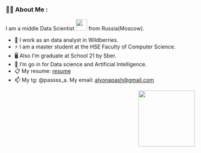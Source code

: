 
### :woman_technologist: About Me :

I am a middle Data Scientist <img src="https://media.giphy.com/media/WUlplcMpOCEmTGBtBW/giphy.gif" width="30"> from Russia(Moscow).

- :briefcase: I work as an data analyst in Wildberries.
- :zap: I am a master student at the HSE Faculty of Computer Science.
- :desktop_computer: Also I'm graduate at School 21 by Sber.
- :telescope: I’m go in for Data science and Artificial Intelligence.
- :clipboard: My resume: [resume](https://docs.google.com/document/d/1obM5u3tc04w_Dc6EXBchfsMTc9oWfWKD1tgL0XbY83U/edit?usp=sharing)
- :mailbox: My tg: @passss_a. My email: alyonapash@gmail.com

<div id="header" align="right">
  <img src="https://media.giphy.com/media/jdPMeyv9rn0hZHh8n9/giphy.gif" width="150"/>
</div>
